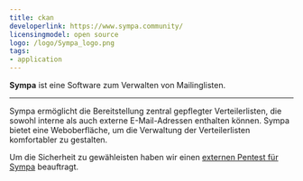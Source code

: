 ```yaml
---
title: ckan
developerlink: https://www.sympa.community/
licensingmodel: open source
logo: /logo/Sympa_logo.png
tags:
- application
---
```

__Sympa__ ist eine Software zum Verwalten von Mailinglisten. 

---

Sympa ermöglicht die Bereitstellung zentral gepflegter Verteilerlisten, die sowohl interne als auch externe E-Mail-Adressen enthalten können.
Sympa bietet eine Weboberfläche, um die Verwaltung der Verteilerlisten komfortabler zu gestalten.

Um die Sicherheit zu gewähleisten haben wir einen [externen Pentest für Sympa](/pentest/WASPT-Ergebnisbericht-Landeshaupstadt-Muenchen_Sympa-short-version-publishable_final.pdf) beauftragt.
